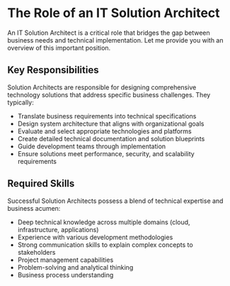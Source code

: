 # The Role of an IT Solution Architect

An IT Solution Architect is a critical role that bridges the gap between business needs and technical implementation. Let me provide you with an overview of this important position.

## Key Responsibilities

Solution Architects are responsible for designing comprehensive technology solutions that address specific business challenges. They typically:

- Translate business requirements into technical specifications
- Design system architecture that aligns with organizational goals
- Evaluate and select appropriate technologies and platforms
- Create detailed technical documentation and solution blueprints
- Guide development teams through implementation
- Ensure solutions meet performance, security, and scalability requirements

## Required Skills

Successful Solution Architects possess a blend of technical expertise and business acumen:

- Deep technical knowledge across multiple domains (cloud, infrastructure, applications)
- Experience with various development methodologies
- Strong communication skills to explain complex concepts to stakeholders
- Project management capabilities
- Problem-solving and analytical thinking
- Business process understanding
